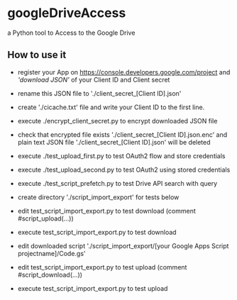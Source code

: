 googleDriveAccess
=================

a Python tool to Access to the Google Drive

How to use it
-------------

- register your App on https://console.developers.google.com/project and *'download JSON'* of your Client ID and Client secret

- rename this JSON file to './client_secret_[Client ID].json'

- create './cicache.txt' file and write your Client ID to the first line.

- execute ./encrypt_client_secret.py to encrypt downloaded JSON file

- check that encrypted file exists './client_secret_[Client ID].json.enc' and plain text JSON file './client_secret_[Client ID].json' will be deleted

- execute ./test_upload_first.py to test OAuth2 flow and store credentials

- execute ./test_upload_second.py to test OAuth2 using stored credentials

- execute ./test_script_prefetch.py to test Drive API search with query

- create directory './script_import_export' for tests below

- edit test_script_import_export.py to test download (comment #script_upload(...))

- execute test_script_import_export.py to test download

- edit downloaded script './script_import_export/[your Google Apps Script projectname]/Code.gs'

- edit test_script_import_export.py to test upload (comment #script_download(...))

- execute test_script_import_export.py to test upload

